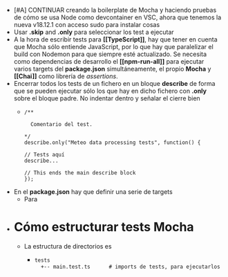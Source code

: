 - [#A] CONTINUAR creando la boilerplate de Mocha y haciendo pruebas de cómo se usa Node como devcontainer en VSC, ahora que tenemos la nueva v18.12.1 con acceso sudo para instalar cosas
- Usar **.skip** and **.only** para seleccionar los test a ejecutar
- A la hora de escribir tests para **[[TypeScript]]**, hay que tener en cuenta que Mocha sólo entiende JavaScript, por lo que hay que paralelizar el build con Nodemon para que siempre esté actualizado. Se necesita como dependencias de desarrollo el **[[npm-run-all]]** para ejecutar varios targets del **package.json** simultáneamente, el propio **Mocha** y **[[Chai]]** como librería de *assertions*.
- Encerrar todos los tests de un fichero en un bloque **describe** de forma que se pueden ejecutar sólo los que hay en dicho fichero con **.only** sobre el bloque padre. No indentar dentro y señalar el cierre bien
  - ```shell
    /**

      Comentario del test.

    */
    describe.only("Meteo data processing tests", function() {

    // Tests aquí
    describe...

    // This ends the main describe block
    });
    ```
- En el **package.json** hay que definir una serie de targets
  - Para
- # Cómo estructurar tests Mocha
  - La estructura de directorios es
    - ```txt
      tests
        +-- main.test.ts      # imports de tests, para ejecutarlos de golpe
      ```
